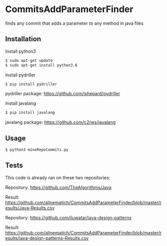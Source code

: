# CommitsAddParameterFinder
finds any commit that adds a parameter to any method in java files

## Installation
Install python3
```sh
$ sudo apt-get update
$ sudo apt-get install python3.6
```

Install pydriller

```sh
$ pip install pydriller
```
pydriller package: https://github.com/ishepard/pydriller


Install javalang

```sh
$ pip install javalang
```
javalang package: https://github.com/c2nes/javalang

## Usage

```sh
$ python3 mineRepoCommits.py
```

## Tests

This code is already ran on these two repositories:

Repository: https://github.com/TheAlgorithms/Java

Result: https://github.com/alinematich/CommitsAddParameterFinder/blob/master/results/Java-Results.csv

Repository: https://github.com/iluwatar/java-design-patterns

Result: https://github.com/alinematich/CommitsAddParameterFinder/blob/master/results/java-design-patterns-Results.csv
